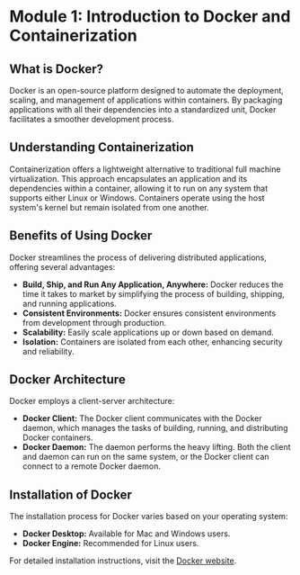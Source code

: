 # Module 1: Introduction to Docker and Containerization

## What is Docker?

Docker is an open-source platform designed to automate the deployment, scaling, and management of applications within containers. By packaging applications with all their dependencies into a standardized unit, Docker facilitates a smoother development process.

## Understanding Containerization

Containerization offers a lightweight alternative to traditional full machine virtualization. This approach encapsulates an application and its dependencies within a container, allowing it to run on any system that supports either Linux or Windows. Containers operate using the host system's kernel but remain isolated from one another.

## Benefits of Using Docker

Docker streamlines the process of delivering distributed applications, offering several advantages:

- **Build, Ship, and Run Any Application, Anywhere:** Docker reduces the time it takes to market by simplifying the process of building, shipping, and running applications.
- **Consistent Environments:** Docker ensures consistent environments from development through production.
- **Scalability:** Easily scale applications up or down based on demand.
- **Isolation:** Containers are isolated from each other, enhancing security and reliability.

## Docker Architecture

Docker employs a client-server architecture:

- **Docker Client:** The Docker client communicates with the Docker daemon, which manages the tasks of building, running, and distributing Docker containers.
- **Docker Daemon:** The daemon performs the heavy lifting. Both the client and daemon can run on the same system, or the Docker client can connect to a remote Docker daemon.

## Installation of Docker

The installation process for Docker varies based on your operating system:

- **Docker Desktop:** Available for Mac and Windows users.
- **Docker Engine:** Recommended for Linux users.

For detailed installation instructions, visit the [Docker website](https://www.docker.com/get-started).

